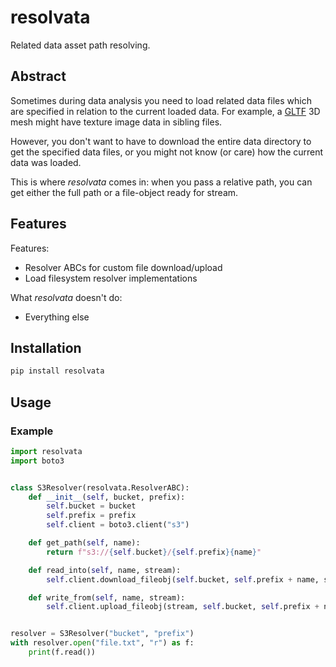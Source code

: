 # resolvata
Related data asset path resolving.

## Abstract
Sometimes during data analysis you need to load related data files which are specified
in relation to the current loaded data. For example, a
[GLTF](https://github.com/KhronosGroup/glTF) 3D mesh might have texture image data in
sibling files.

However, you don't want to have to download the entire data directory to get the
specified data files, or you might not know (or care) how the current data was loaded.

This is where *resolvata* comes in: when you pass a relative path, you can get either
the full path or a file-object ready for stream.

## Features
Features:
* Resolver ABCs for custom file download/upload
* Load filesystem resolver implementations

What *resolvata* doesn't do:
* Everything else

## Installation
```bash
pip install resolvata
```

## Usage
### Example
```python
import resolvata
import boto3


class S3Resolver(resolvata.ResolverABC):
    def __init__(self, bucket, prefix):
        self.bucket = bucket
        self.prefix = prefix
        self.client = boto3.client("s3")

    def get_path(self, name):
        return f"s3://{self.bucket}/{self.prefix}{name}"

    def read_into(self, name, stream):
        self.client.download_fileobj(self.bucket, self.prefix + name, stream)

    def write_from(self, name, stream):
        self.client.upload_fileobj(stream, self.bucket, self.prefix + name)


resolver = S3Resolver("bucket", "prefix")
with resolver.open("file.txt", "r") as f:
    print(f.read())
```
